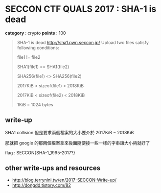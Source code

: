 # SECCON CTF QUALS 2017 : SHA-1 is dead

**category** : crypto
**points** : 100

> SHA-1 is dead http://sha1.pwn.seccon.jp/ Upload two files satisfy following conditions:
>
> file1 != file2
>
> SHA1(file1) == SHA1(file2)
>
> SHA256(file1) <> SHA256(file2)
>
> 2017KiB < sizeof(file1) < 2018KiB
>
> 2017KiB < sizeof(file2) < 2018KiB
>
> 1KiB = 1024 bytes

## write-up

SHA1 collision 但是要求兩個檔案的大小要介於 2017KiB ~ 2018KiB

那就把 google 的那兩個檔案拿來後面隨便接一些一樣的字串讓大小夠就好了

flag : SECCON{SHA-1_1995-2017?}

## other write-ups and resources

* http://blog.terrynini.tw/en/2017-SECCON-Write-up/
* http://dongdd.tistory.com/82
